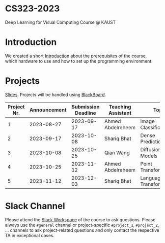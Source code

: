 # CS323-2023
Deep Learning for Visual Computing Course @ KAUST

# Introduction
We created a short [Introduction](introduction.md) about the prerequisites of the course, which hardware to use and how to set up the programming environment.

# Projects
[Slides](https://docs.google.com/presentation/d/190LnSNyeNwOQ9S-cMuw96K5ffOUsIwQGI4VKJz112LE/edit?usp=sharing). Projects will be handled using [BlackBoard](https://blackboard.kaust.edu.sa/).

| Project Nr. | Announcement  | Submission Deadline | Teaching Assistant | Topic                                             | Project Instructions |
| ----------- | ------------- | ------------------- | ------------------ | ------------------------------------------------- | -------------------- |
| 1           | 2023-08-27    | 2023-09-17          | Ahmed Abdelreheem  | Image Classification                              | [Intro](https://github.com/Exception1984/CS323-2023/blob/main/project_1_presentation.pdf), [Download](https://github.com/Exception1984/CS323-2023/blob/main/project_1.zip)                             |
| 2           | 2023-09-17    | 2023-10-08          | Shariq Bhat        | Dense Prediction                                  | [Intro](https://github.com/Exception1984/CS323-2023/blob/main/Intro_Project2_Dense_Prediction.pptx), [Download](https://github.com/Exception1984/CS323-2023/blob/main/Project2_Dense_Prediction.zip)   |
| 3           | 2023-10-08    | 2023-10-25          | Qian Wang          | Diffusion Models                                  | [Intro](https://github.com/Exception1984/CS323-2023/blob/main/Project_3_Diffusion_Models.pptx), [Download](https://github.com/Exception1984/CS323-2023/blob/main/cs323_project3_diffusion.zip)   |
| 4           | 2023-10-25    | 2023-11-12          | Ahmed Abdelreheem  | Point Transformer                                 | [Download](https://drive.google.com/file/d/1dZZ2slN-v7OK5g72ahfOYOe7LS35mw3F/view?usp=sharing)                     |                     
| 5           | 2023-11-12    | 2023-12-03          | Shariq Bhat        | Language/Vision Transformer                       |                      |

# Slack Channel
Please attend the [Slack Workspace](https://join.slack.com/t/cs323-2023/shared_invite/zt-21j3sjvp2-DnE6RzPffgbtUegcDaV~pQ) of the course to ask questions. Please always use the `#general` channel or project-specific `#project_1`, `#project_2`, ...  channels to ask project-related questions and only contact the respective TA in exceptional cases.
